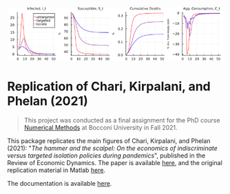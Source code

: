 ![header](./docs/src/assets/header.png)

# Replication of Chari, Kirpalani, and Phelan (2021)

> This project was conducted as a final assignment for the PhD course [Numerical Methods](https://floswald.github.io/NumericalMethods/) at Bocconi University in Fall 2021. 

This package replicates the main figures of Chari, Kirpalani, and Phelan (2021): "*The hammer and the scalpel: On the economics of indiscriminate versus targeted isolation policies during pandemics*", published in the Review of Economic Dynamics. The paper is available [here](https://doi.org/10.1016/j.red.2020.11.004), and the original replication material in Matlab [here](https://ideas.repec.org/c/red/ccodes/20-237.html).

The documentation is available [here](github.com/JulianStreyczek/HammerScalpel.jl.git).